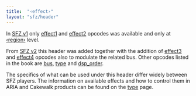 ```yaml
---
title:  "‹effect›"
layout: "sfz/header"
---
```

In [SFZ v1] only [effect1] and [effect2] opcodes was available
and only at [‹region›] level.

From [SFZ v2] this header was added together with the addition of
[effect3] and [effect4] opcodes also to modulate the related bus.
Other opcodes listed in the book are [bus], [type] and [dsp_order].

The specifics of what can be used under this header differ widely
between SFZ players. The information on available effects and
how to control them in ARIA and Cakewalk products can be found on
the [type] page.

[SFZ v1]:       /opcodes/?v=1
[SFZ v2]:       /opcodes/?v=2
[‹region›]:     /headers/region
[effect1]:      /opcodes/effect1
[effect2]:      /opcodes/effect2
[effect3]:      /opcodes/effect3
[effect4]:      /opcodes/effect4
[bus]:          /opcodes/bus
[type]:         /opcodes/type
[dsp_order]:    /opcodes/dsp_order
